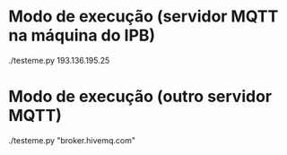 # Modo de execução (servidor MQTT na máquina do IPB)
./testeme.py 193.136.195.25
# Modo de execução (outro servidor MQTT)
./testeme.py "broker.hivemq.com"
